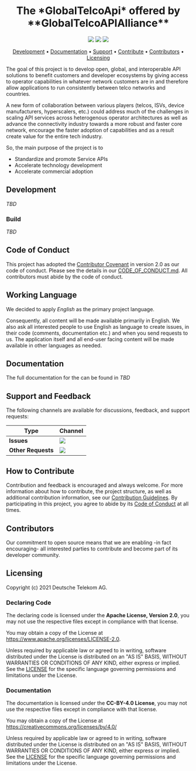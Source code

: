 <h1 align="center">
  The *GlobalTelcoApi* offered by **GlobalTelcoAPIAlliance**  
</h1>

<p align="center">
    <a href="/../../commits/" title="Last Commit"><img src="https://img.shields.io/github/last-commit/telekom/global-telco-api-alliance?style=flat"></a>
    <a href="/../../issues" title="Open Issues"><img src="https://img.shields.io/github/issues/telekom/global-telco-api-alliance?style=flat"></a>
    <a href="./LICENSE" title="License"><img src="https://img.shields.io/badge/License-Apache%202.0-green.svg?style=flat"></a>
</p>

<p align="center">
  <a href="#development">Development</a> •
  <a href="#documentation">Documentation</a> •
  <a href="#support-and-feedback">Support</a> •
  <a href="#how-to-contribute">Contribute</a> •
  <a href="#contributors">Contributors</a> •
  <a href="#licensing">Licensing</a>
</p>

The goal of this project is to develop open, global, and interoperable API solutions to benefit customers and developer ecosystems by giving access to operator capabilities in whatever network customers are in and therefore allow applications to run consistently between telco networks and countries.

A new form of collaboration between various players (telcos, ISVs,
device manufacturers, hyperscalers, etc.) could address much of the challenges in scaling API services across heterogenous operator architectures as well as advance the connectivity industry towards a more robust and faster core network, encourage the faster adoption of capabilities and as a result create value for the entire tech industry.

So, the main purpose of the project is to
* Standardize and promote Service APIs
* Accelerate technology development
* Accelerate commercial adoption

## Development

_TBD_

### Build

_TBD_

## Code of Conduct

This project has adopted the [Contributor Covenant](https://www.contributor-covenant.org/) in version 2.0 as our code of conduct. Please see the details in our [CODE_OF_CONDUCT.md](CODE_OF_CONDUCT.md). All contributors must abide by the code of conduct.

## Working Language

We decided to apply _English_ as the primary project language.  

Consequently, all content will be made available primarily in English. We also ask all interested people to use English as language to create issues, in their code (comments, documentation etc.) and when you send requests to us. The application itself and all end-user facing content will be made available in other languages as needed.

## Documentation

The full documentation for the can be found in _TBD_

## Support and Feedback
The following channels are available for discussions, feedback, and support requests:

| Type                     | Channel                                                |
| ------------------------ | ------------------------------------------------------ |
| **Issues**   | <a href="/../../issues/new/choose" title="General Discussion"><img src="https://img.shields.io/github/issues/telekom/global-telco-api-alliance?style=flat-square"></a> </a>   |
| **Other Requests**    | <a href="mailto:opensource@telekom.de" title="Email Open Source Team"><img src="https://img.shields.io/badge/email-Open%20Source%20Team-green?logo=mail.ru&style=flat-square&logoColor=white"></a>   |

## How to Contribute

Contribution and feedback is encouraged and always welcome. For more information about how to contribute, the project structure, as well as additional contribution information, see our [Contribution Guidelines](./CONTRIBUTING.md). By participating in this project, you agree to abide by its [Code of Conduct](./CODE_OF_CONDUCT.md) at all times.

## Contributors

Our commitment to open source means that we are enabling -in fact encouraging- all interested parties to contribute and become part of its developer community.

## Licensing

Copyright (c) 2021 Deutsche Telekom AG.

### Declaring Code

The declaring code is licensed under the **Apache License, Version 2.0**, you may not use the respective files except in compliance with that license.

You may obtain a copy of the License at https://www.apache.org/licenses/LICENSE-2.0.

Unless required by applicable law or agreed to in writing, software distributed under the License is distributed on an "AS IS" BASIS, WITHOUT WARRANTIES OR CONDITIONS OF ANY KIND, either express or implied. See the [LICENSE](./declarations/LICENSE) for the specific language governing permissions and limitations under the License.

### Documentation

The documentation is licensed under the **CC-BY-4.0 License**, you may not use the respective files except in compliance with that license.

You may obtain a copy of the License at https://creativecommons.org/licenses/by/4.0/

Unless required by applicable law or agreed to in writing, software distributed under the License is distributed on an "AS IS" BASIS, WITHOUT WARRANTIES OR CONDITIONS OF ANY KIND, either express or implied. See the [LICENSE](./documentation/LICENSE.CC-BY) for the specific language governing permissions and limitations under the License.
